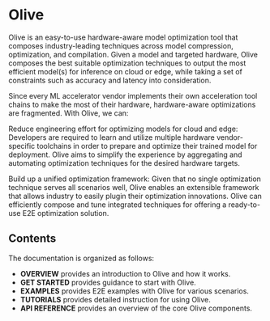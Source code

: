 # Olive

Olive is an easy-to-use hardware-aware model optimization tool that composes industry-leading techniques
across model compression, optimization, and compilation. Given a model and targeted hardware, Olive composes the best
suitable optimization techniques to output the most efficient model(s) for inference on cloud or edge, while taking
a set of constraints such as accuracy and latency into consideration.

Since every ML accelerator vendor implements their own acceleration tool chains to make the most of their hardware, hardware-aware
optimizations are fragmented. With Olive, we can:

Reduce engineering effort for optimizing models for cloud and edge: Developers are required to learn and utilize
multiple hardware vendor-specific toolchains in order to prepare and optimize their trained model for deployment.
Olive aims to simplify the experience by aggregating and automating optimization techniques for the desired hardware
targets.

Build up a unified optimization framework: Given that no single optimization technique serves all scenarios well,
Olive enables an extensible framework that allows industry to easily plugin their optimization innovations.  Olive can
efficiently compose and tune integrated techniques for offering a ready-to-use E2E optimization solution.

Contents
--------

The documentation is organized as follows:

- **OVERVIEW** provides an introduction to Olive and how it works.
- **GET STARTED** provides guidance to start with Olive.
- **EXAMPLES** provides E2E examples with Olive for various scenarios.
- **TUTORIALS** provides detailed instruction for using Olive.
- **API REFERENCE** provides an overview of the core Olive components.
